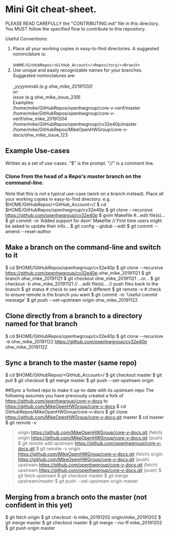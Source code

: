 # Mini Git cheat-sheet.


PLEASE READ CAREFULLY the "CONTRIBUTING.md" file in this directory.
You MUST follow the specified flow to contribute to this repository.

Useful Conventions:
1. Place all your working copies in easy-to-find directories.  A suggested
nominclature is:<br><br>
`$HOME/GitHubRepos/<GitHub_Account>/<Repository/><Branch>`
2. Use unique and easily recognizable names for your branches.  Suggested
nominclatures are:<br><br>
<org>_<userid>_yyyymmdd    (e.g ohw_mike_20191120)<br>
or:<br>
<org>_<userid>_issue_<num> (e.g ohw_mike_issue_239)<br>
Examples:
<br>   /home/mike/GitHubRepos/openhwgroup/core-v-verif/master
<br>   /home/mike/GitHubRepos/openhwgroup/core-v-verif/ohw_mike_20191204
<br>   /home/mike/GitHubRepos/openhwgroup/cv32e40p/master
<br>   /home/mike/GitHubRepos/MikeOpenHWGroup/core-v-docs/ohw_mike_issue_123

## Example Use-cases
Written as a set of use-cases.  "$" is the prompt.  "//" is a comment line.

### Clone from the head of a Repo's master branch on the command-line.
Note that this is _not_ a typical use-case (work on a branch instead).
Place all your working copies in easy-to-find directory:
e.g. $HOME/GitHubRepos/<GitHub_Account>/<Repository>/<branch>
$ cd $HOME/GitHubRepos/openhwgroup/cv32e40p
$ git clone --recursive https://github.com/openhwgroup/cv32e40p
$ gvim Makefile #...edit file(s)...
$ git commit -m 'Added support for dsim' Makefile 
// First time users might be asked to update their info...
$ git config --global --edit
$ git commit --amend --reset-author

## Make a branch on the command-line and switch to it
$ cd $HOME/GitHubRepos/openhwgroup/cv32e40p
$ git clone --recursive https://github.com/openhwgroup/cv32e40p ohw_mike_20191121
$ git branch ohw_mike_20191121
$ git checkout ohw_mike_20191121
     ...or...
$ git checkout -b ohw_mike_20191121
// ...edit file(s)...
// push files back to the branch
$ git status        # check to see what's different
$ git remote -v     # check to ensure remote is the branch you want
$ git commit -m 'Useful commit message'
$ git push --set-upstream origin ohw_mike_20191122

## Clone directly from a branch to a directory named for that branch
$ cd $HOME/GitHubRepos/openhwgroup/cv32e40p
$ git clone --recursive -b ohw_mike_20191122 https://github.com/openhwgroup/cv32e40p ohw_mike_20191122

## Sync a branch to the master (same repo)
$ cd $HOME/GitHubRepos/<GitHub_Account>/<Repository/><Branch>
$ git checkout master
$ git pull
$ git checkout <Branch>
$ git merge master
$ git push --set-upstream origin <Branch>

##Sync a forked repo to make it up-to-date with its upstream repo
The following assumes you have previously created a fork of
    https://github.com/openhwgroup/core-v-docs
to
    https://github.com/MikeOpenHWGroup/core-v-docs
$ cd GitHubRepos/MikeOpenHWGroup/core-v-docs
$ git clone https://github.com/MikeOpenHWGroup/core-v-docs.git master
$ cd master
$ git remote -v
  > origin	https://github.com/MikeOpenHWGroup/core-v-docs.git (fetch)
  > origin	https://github.com/MikeOpenHWGroup/core-v-docs.git (push)
$ git remote add upstream https://github.com/openhwgroup/core-v-docs.git
$ git remote -v
  > origin	https://github.com/MikeOpenHWGroup/core-v-docs.git (fetch)
  > origin	https://github.com/MikeOpenHWGroup/core-v-docs.git (push)
  > upstream	https://github.com/openhwgroup/core-v-docs.git (fetch)
  > upstream	https://github.com/openhwgroup/core-v-docs.git (push)
$ git fetch upstream
$ git checkout master
$ git merge upstream/master
$ git push --set-upstream origin master

## Merging from a branch onto the master (not confident in this yet)
$ git fetch origin
$ git checkout -b mike_20191202 origin/mike_20191202
$ git merge master
$ git checkout master
$ git merge --no-ff mike_20191202 
$ git push origin master

